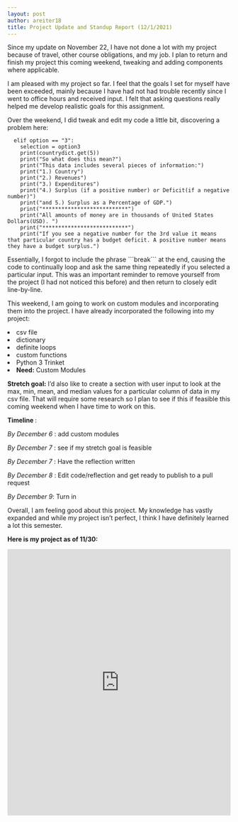 ```yaml
---
layout: post
author: areiter18
title: Project Update and Standup Report (12/1/2021)
---
```


Since my update on November 22, I have not done a lot with my project because of travel, other course obligations, and my job. I plan to return and finish my project this coming weekend, tweaking and adding components where applicable. 

I am pleased with my project so far. I feel that the goals I set for myself have been exceeded, mainly because I have had not had trouble recently since I went to office hours and received input. I felt that asking questions really helped me develop realistic goals for this assignment.

Over the weekend, I did tweak and edit my code a little bit, discovering a problem here: 

```
  elif option == "3":
    selection = option3
    print(countrydict.get(5))
    print("So what does this mean?")
    print("This data includes several pieces of information:")
    print("1.) Country")
    print("2.) Revenues")
    print("3.) Expenditures")
    print("4.) Surplus (if a positive number) or Deficit(if a negative number)")
    print("and 5.) Surplus as a Percentage of GDP.")
    print("***************************")
    print("All amounts of money are in thousands of United States Dollars(USD). ")
    print("***************************")
    print("If you see a negative number for the 3rd value it means that particular country has a budget deficit. A positive number means they have a budget surplus.")
 ```

<p>Essentially, I forgot to include the phrase ```break``` at the end, causing the code to continually loop and ask the same thing repeatedly if you selected a particular input. This was an important reminder to remove yourself from the project (I had not noticed this before) and then return to closely edit line-by-line. </p>

<p>This weekend, I am going to work on custom modules and incorporating them into the project. I have already incorporated the following into my project:</p>

<li> csv file </li>
<li> dictionary </li>
<li> definite loops </li>
<li> custom functions </li>
<li> Python 3 Trinket </li>
<li> <b> Need:</b> Custom Modules </li>

<b> Stretch goal:</b>  I’d also like to create a section with user input to look at the max, min, mean, and median values for a particular column of data in my csv file. That will require some research so I plan to see if this if feasible this coming weekend when I have time to work on this.
  
<b>Timeline </b>:
<p> <i>By December 6 </i>: add custom modules </p>
<p> <i>By December 7 </i>: see if my stretch goal is feasible </p>
<p> <i>By December 7 </i>: Have the reflection written </p>
<p> <i>By December 8 </i>: Edit code/reflection and get ready to publish to a pull request </p>
<p> <i>By December 9</i>: Turn in </p>
  
<p>Overall, I am feeling good about this project. My knowledge has vastly expanded and while my project isn’t perfect, I think I have definitely learned a lot this semester.</p>
 
<b> Here is my project as of 11/30: </b>
<iframe src="https://trinket.io/embed/python3/ffbc2ef790" width="100%" height="600" frameborder="0" marginwidth="0" marginheight="0" allowfullscreen></iframe>
  
  
